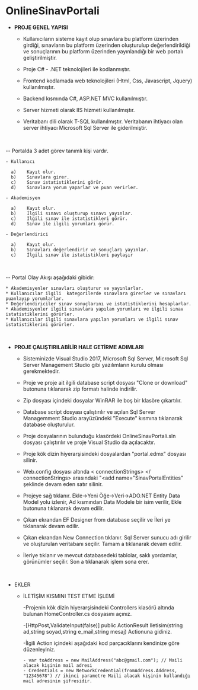 # OnlineSinavPortali


* <b>PROJE GENEL YAPISI</b>


  - Kullanıcıların sisteme kayıt olup sınavlara bu platform üzerinden girdiği, sınavların bu platform üzerinden oluşturulup	 değerlendirildiği ve sonuçlarının bu platform üzerinden yayınlandığı bir web portalı geliştirilmiştir.

  - Proje C# - .NET teknolojileri ile kodlanmıştır.

  - Frontend kodlamada web teknolojileri (Html, Css, Javascript, Jquery) kullanılmıştır.

  - Backend kısmında C#, ASP.NET MVC kullanılmıştır.

  - Server hizmeti olarak IIS hizmeti kullanılmıştır.
 
  - Veritabanı dili olarak T-SQL kullanılmıştır. Veritabanın ihtiyacı olan server ihtiyacı Microsoft Sql Server ile giderilmiştir.

<br>

  -- Portalda 3 adet görev tanımlı kişi vardır.

    - Kullanıcı
   
      a)	Kayıt olur.
      b)	Sınavlara girer.
      c)	Sınav istatistiklerini görür.
      d)	Sınavlara yorum yaparlar ve puan verirler.
    
    - Akademisyen
  
      a)	Kayıt olur.
      b)	İlgili sınavı oluşturup sınavı yayınlar.
      c)	İlgili sınav ile istatistikleri görür.
      d)	Sınav ile ilgili yorumları görür.
   
    - Değerlendirici
  
      a)	Kayıt olur.
      b)	Sınavları değerlendirir ve sonuçları yayınlar.
      c)	İlgili sınav ile istatistikleri paylaşır

<br>

 -- Portal Olay Akışı aşağıdaki gibidir:


    * Akademisyenler sınavları oluşturur ve yayınlarlar. 
    * Kullanıcılar ilgili  kategorilerde sınavlara girerler ve sınavları puanlayıp yorumlarlar. 
    * Değerlendiriciler sınav sonuçlarını ve istatistiklerini hesaplarlar.
    * Akademisyenler ilgili sınavlara yapılan yorumları ve ilgili sınav istatistiklerini görürler.
    * Kullanıcılar ilgili sınavlara yapılan yorumları ve ilgili sınav istatistiklerini görürler.
  
<br>

* <b>PROJE ÇALIŞTIRILABİLİR HALE GETİRME ADIMLARI</b>


  * Sisteminizde Visual Studio 2017, Microsoft Sql Server, Microsoft Sql Server Management Studio gibi yazılımların kurulu olması      gerekmektedir.
 
  * Proje ve proje ait ilgili database script dosyası "Clone or download" butonuna tıklanarak zip formatı halinde indirilir.
 
  * Zip dosyası içindeki dosyalar WinRAR ile boş bir klasöre çıkartılır.
 
  * Database script dosyası çalıştırılır ve açılan Sql Server Managemment Studio arayüzündeki "Execute" kısmına tıklanarak database oluşturulur.
 
  * Proje dosyalarının bulunduğu klasördeki OnlineSinavPortali.sln dosyası çalıştırılır ve proje Visual Studio da açılacaktır.
 
  * Proje kök dizin hiyerarşisindeki dosyalardan "portal.edmx" dosyası silinir.
 
  * Web.config dosyası altında  < connectionStrings> </ connectionStrings> arasındaki "<add name="SinavPortalEntities" şeklinde devam eden satır silinir.
     
  * Projeye sağ tıklanır. Ekle->Yeni Öğe->Veri->ADO.NET Entity Data Model yolu izlenir, Ad kısmından Data Modele bir isim verilir, Ekle 
 butonuna tıklanarak devam edilir.
 
  * Çıkan ekrandan EF Designer from database seçilir ve İleri ye tıklanarak devam edilir.
 
  * Çıkan ekrandan New Connection tıklanır. Sql Server sunucu adı girilir ve oluşturulan veritabanı seçilir. Tamam a tıklanarak devam edilir.
 
  * İleriye tıklanır ve mevcut databasedeki tablolar, saklı yordamlar, görünümler seçilir. Son a tıklanarak işlem sona erer. 
 
<br>

* EKLER 

  - İLETİŞİM KISMINI TEST ETME İŞLEMİ
  
      -Projenin kök dizin hiyerarşisindeki Controllers klasörü altında bulunan HomeController.cs dosyasını açınız.
      
      -[HttpPost,ValidateInput(false)]
       public ActionResult Iletisim(string ad,string soyad,string e_mail,string mesaj) 
       Actionuna gidiniz.
       
      -İlgili Action içindeki aşağıdaki kod parçacıklarını kendinize göre düzenleyiniz.
      
        - var toAddress = new MailAddress("abc@gmail.com"); // Maili alacak kişinin mail adresi
        - Credentials = new NetworkCredential(fromAddress.Address, "12345678") // ikinci parametre Maili alacak kişinin kullandığı mail adresinin şifresidir. 
        
